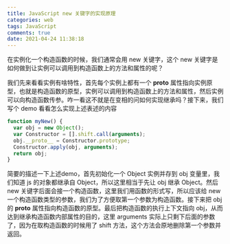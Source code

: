```yaml
---
title: JavaScript new 关键字的实现原理
categories: web
tags: JavaScript
comments: true
date: 2021-04-24 11:38:18
---
```


在实例化一个构造函数的时候，我们通常会用 new 关键字，这个 new 关键字是如何做到让实例可以调用到构造函数上的方法和属性的呢？

我们先来看看实例有啥特性，首先每个实例上都有一个 __proto__ 属性指向实例原型，也就是构造函数的原型，实例可以调用到构造函数上的方法和属性，然后实例可以向构造函数传参。咋一看这不就是在变相的问如何实现继承吗？接下来，我们写个 demo 看看怎么实现上述表述的内容

```js
function myNew() {
  var obj = new Object();
  var Constructor = [].shift.call(arguments);
  obj.__proto__ = Constructor.prototype;
  Constructor.apply(obj, arguments);
  return obj;
}
```

简要的描述一下上述demo，首先初始化一个 Object 实例并存到 obj 变量里，我们知道 js 的对象都继承自 Object，所以这里相当于先让 obj 继承 Object。然后 new 关键字后面会接一个构造函数，这里我们用函数的形式写，所以应该给 new 一个构造函数类型的参数，我们为了方便取第一个参数为构造函数。接下来把 obj 的 __proto__ 属性指向构造函数的原型。最后把构造函数的执行上下文指向 obj，从而达到继承构造函数内部属性的目的，这里 arguments 实际上只剩下后面的参数了，因为在取构造函数的时候用了 shift 方法，这个方法会原地删除第一个参数并返回。
